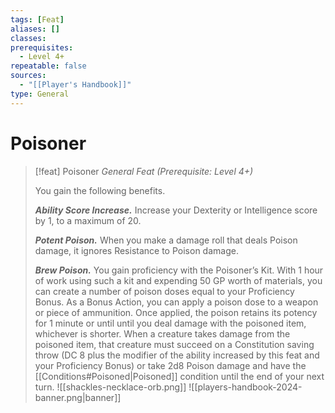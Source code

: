 ```yaml
---
tags: [Feat]
aliases: []
classes: 
prerequisites:
  - Level 4+
repeatable: false
sources:
  - "[[Player's Handbook]]"
type: General
---
```

# Poisoner
>[!feat] Poisoner
>_General Feat (Prerequisite: Level 4+)_
>
>You gain the following benefits.
>
>**_Ability Score Increase._** Increase your Dexterity or Intelligence score by 1, to a maximum of 20.
>
>**_Potent Poison._** When you make a damage roll that deals Poison damage, it ignores Resistance to Poison damage.
>
>**_Brew Poison._** You gain proficiency with the Poisoner’s Kit. With 1 hour of work using such a kit and expending 50 GP worth of materials, you can create a number of poison doses equal to your Proficiency Bonus. As a Bonus Action, you can apply a poison dose to a weapon or piece of ammunition. Once applied, the poison retains its potency for 1 minute or until until you deal damage with the poisoned item, whichever is shorter. When a creature takes damage from the poisoned item, that creature must succeed on a Constitution saving throw (DC 8 plus the modifier of the ability increased by this feat and your Proficiency Bonus) or take 2d8 Poison damage and have the [[Conditions#Poisoned\|Poisoned]] condition until the end of your next turn.
>![[shackles-necklace-orb.png]]
![[players-handbook-2024-banner.png|banner]]
